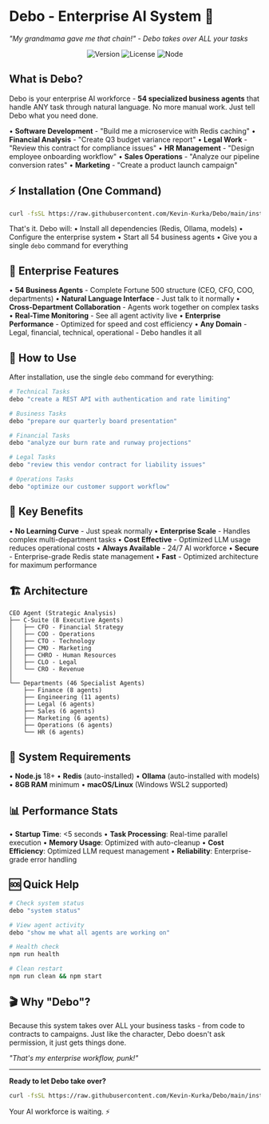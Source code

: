 # Debo - Enterprise AI System 🚀
*"My grandmama gave me that chain!" - Debo takes over ALL your tasks*

<div align="center">
  <img src="https://img.shields.io/badge/version-1.0.0-blue.svg" alt="Version">
  <img src="https://img.shields.io/badge/license-MIT-green.svg" alt="License">
  <img src="https://img.shields.io/badge/node-%3E%3D18.0.0-brightgreen.svg" alt="Node">
</div>

## What is Debo?

Debo is your enterprise AI workforce - **54 specialized business agents** that handle ANY task through natural language. No more manual work. Just tell Debo what you need done.

• **Software Development** - "Build me a microservice with Redis caching"
• **Financial Analysis** - "Create Q3 budget variance report" 
• **Legal Work** - "Review this contract for compliance issues"
• **HR Management** - "Design employee onboarding workflow"
• **Sales Operations** - "Analyze our pipeline conversion rates"
• **Marketing** - "Create a product launch campaign"

## ⚡ Installation (One Command)

```bash
curl -fsSL https://raw.githubusercontent.com/Kevin-Kurka/Debo/main/install-oneliner.sh | bash
```

That's it. Debo will:
• Install all dependencies (Redis, Ollama, models)
• Configure the enterprise system
• Start all 54 business agents
• Give you a single `debo` command for everything

## 🏢 Enterprise Features

• **54 Business Agents** - Complete Fortune 500 structure (CEO, CFO, COO, departments)
• **Natural Language Interface** - Just talk to it normally
• **Cross-Department Collaboration** - Agents work together on complex tasks
• **Real-Time Monitoring** - See all agent activity live
• **Enterprise Performance** - Optimized for speed and cost efficiency
• **Any Domain** - Legal, financial, technical, operational - Debo handles it all

## 🚀 How to Use

After installation, use the single `debo` command for everything:

```bash
# Technical Tasks
debo "create a REST API with authentication and rate limiting"

# Business Tasks  
debo "prepare our quarterly board presentation"

# Financial Tasks
debo "analyze our burn rate and runway projections"

# Legal Tasks
debo "review this vendor contract for liability issues"

# Operations Tasks
debo "optimize our customer support workflow"
```

## 🎯 Key Benefits

• **No Learning Curve** - Just speak normally
• **Enterprise Scale** - Handles complex multi-department tasks
• **Cost Effective** - Optimized LLM usage reduces operational costs
• **Always Available** - 24/7 AI workforce
• **Secure** - Enterprise-grade Redis state management
• **Fast** - Optimized architecture for maximum performance

## 🏗️ Architecture

```
CEO Agent (Strategic Analysis)
├── C-Suite (8 Executive Agents)
│   ├── CFO - Financial Strategy
│   ├── COO - Operations  
│   ├── CTO - Technology
│   ├── CMO - Marketing
│   ├── CHRO - Human Resources
│   ├── CLO - Legal
│   └── CRO - Revenue
│
└── Departments (46 Specialist Agents)
    ├── Finance (8 agents)
    ├── Engineering (11 agents) 
    ├── Legal (6 agents)
    ├── Sales (6 agents)
    ├── Marketing (6 agents)
    ├── Operations (6 agents)
    └── HR (6 agents)
```

## 🔧 System Requirements

• **Node.js** 18+ 
• **Redis** (auto-installed)
• **Ollama** (auto-installed with models)
• **8GB RAM** minimum
• **macOS/Linux** (Windows WSL2 supported)

## 📊 Performance Stats

• **Startup Time**: <5 seconds
• **Task Processing**: Real-time parallel execution
• **Memory Usage**: Optimized with auto-cleanup
• **Cost Efficiency**: Optimized LLM request management
• **Reliability**: Enterprise-grade error handling

## 🆘 Quick Help

```bash
# Check system status
debo "system status"

# View agent activity
debo "show me what all agents are working on"

# Health check
npm run health

# Clean restart
npm run clean && npm start
```

## 🎬 Why "Debo"?

Because this system takes over ALL your business tasks - from code to contracts to campaigns. Just like the character, Debo doesn't ask permission, it just gets things done.

*"That's my enterprise workflow, punk!"* 

---

**Ready to let Debo take over?**

```bash
curl -fsSL https://raw.githubusercontent.com/Kevin-Kurka/Debo/main/install-oneliner.sh | bash
```

Your AI workforce is waiting. ⚡